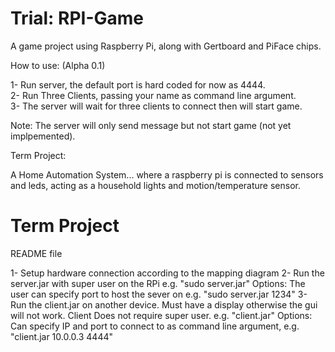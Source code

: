 Trial: RPI-Game
========

A game project using Raspberry Pi, along with Gertboard and PiFace chips.

How to use: (Alpha 0.1)

1- Run server, the default port is hard coded for now as 4444.<br/>
2- Run Three Clients, passing your name as command line argument.<br/>
3- The server will wait for three clients to connect then will start game.<br/>

Note: The server will only send message but not start game (not yet implpemented).

Term Project:

A Home Automation System... where a raspberry pi is connected to sensors and leds, 
acting as a household lights and motion/temperature sensor. 



Term Project
==========
README file

1- Setup hardware connection according to the mapping diagram 
2- Run the server.jar with super user on the RPi e.g. "sudo server.jar"
Options: The user can specify port to host the sever on e.g. "sudo server.jar 1234"
3- Run the client.jar on another device. Must have a display otherwise the gui will not work.
Client Does not require super user. e.g. "client.jar" 
Options: Can specify IP and port to connect to as command line argument, e.g. "client.jar 10.0.0.3 4444"
